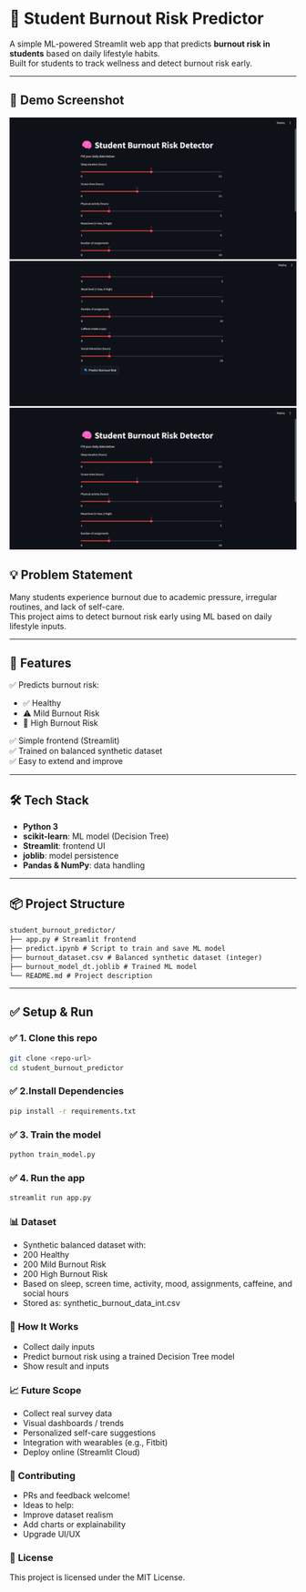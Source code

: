 # 🧠 Student Burnout Risk Predictor

A simple ML-powered Streamlit web app that predicts **burnout risk in students** based on daily lifestyle habits.  
Built for students to track wellness and detect burnout risk early.

---
## 📸 **Demo Screenshot**
![Demo](/image/demo1.png)
![Demo](/image/demo2.png)
![Demo](/image/demo1.png)


## 💡 **Problem Statement**
Many students experience burnout due to academic pressure, irregular routines, and lack of self-care.  
This project aims to detect burnout risk early using ML based on daily lifestyle inputs.

---

## 🎯 **Features**
✅ Predicts burnout risk:  
- ✅ Healthy
- ⚠️ Mild Burnout Risk
- 🚨 High Burnout Risk

✅ Simple frontend (Streamlit)  
✅ Trained on balanced synthetic dataset  
✅ Easy to extend and improve

---

## 🛠 **Tech Stack**
- **Python 3**
- **scikit-learn**: ML model (Decision Tree)
- **Streamlit**: frontend UI
- **joblib**: model persistence
- **Pandas & NumPy**: data handling

---

## 📦 **Project Structure**
```text
student_burnout_predictor/
├── app.py # Streamlit frontend
├── predict.ipynb # Script to train and save ML model
├── burnout_dataset.csv # Balanced synthetic dataset (integer)
├── burnout_model_dt.joblib # Trained ML model
└── README.md # Project description
```

---

## ✅ **Setup & Run**

### ✅ 1. Clone this repo
```bash
git clone <repo-url>
cd student_burnout_predictor
```

### ✅ 2.Install Dependencies
```bash
pip install -r requirements.txt
```
### ✅ 3. Train the model
```bash
python train_model.py  
```
### ✅ 4. Run the app
```bash
streamlit run app.py

```
### 📊 **Dataset**
- Synthetic balanced dataset with:
- 200 Healthy
- 200 Mild Burnout Risk
- 200 High Burnout Risk
- Based on sleep, screen time, activity, mood, assignments, caffeine, and social hours
- Stored as: synthetic_burnout_data_int.csv

### 🌱 **How It Works**
-  Collect daily inputs
-  Predict burnout risk using a trained Decision Tree model
-  Show result and inputs

### 📈  **Future Scope**
- Collect real survey data
- Visual dashboards / trends
- Personalized self-care suggestions
- Integration with wearables (e.g., Fitbit)
- Deploy online (Streamlit Cloud)

### 🤝 **Contributing**
- PRs and feedback welcome!
- Ideas to help:
- Improve dataset realism
- Add charts or explainability
- Upgrade UI/UX

### 📄 **License**
This project is licensed under the MIT License.


